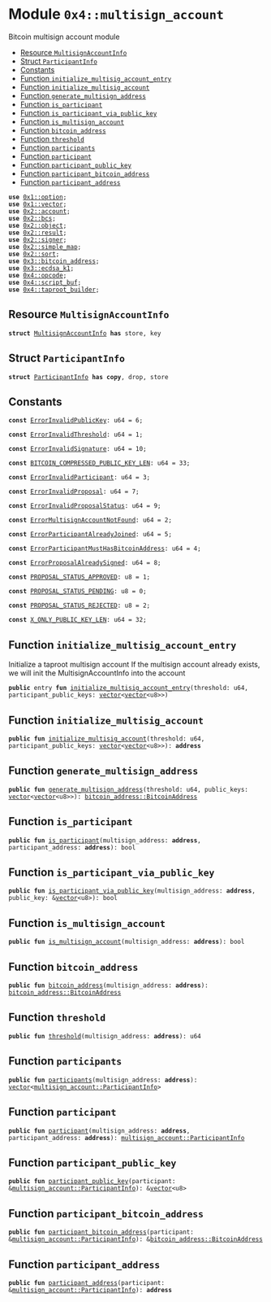 
<a name="0x4_multisign_account"></a>

# Module `0x4::multisign_account`

Bitcoin multisign account module


-  [Resource `MultisignAccountInfo`](#0x4_multisign_account_MultisignAccountInfo)
-  [Struct `ParticipantInfo`](#0x4_multisign_account_ParticipantInfo)
-  [Constants](#@Constants_0)
-  [Function `initialize_multisig_account_entry`](#0x4_multisign_account_initialize_multisig_account_entry)
-  [Function `initialize_multisig_account`](#0x4_multisign_account_initialize_multisig_account)
-  [Function `generate_multisign_address`](#0x4_multisign_account_generate_multisign_address)
-  [Function `is_participant`](#0x4_multisign_account_is_participant)
-  [Function `is_participant_via_public_key`](#0x4_multisign_account_is_participant_via_public_key)
-  [Function `is_multisign_account`](#0x4_multisign_account_is_multisign_account)
-  [Function `bitcoin_address`](#0x4_multisign_account_bitcoin_address)
-  [Function `threshold`](#0x4_multisign_account_threshold)
-  [Function `participants`](#0x4_multisign_account_participants)
-  [Function `participant`](#0x4_multisign_account_participant)
-  [Function `participant_public_key`](#0x4_multisign_account_participant_public_key)
-  [Function `participant_bitcoin_address`](#0x4_multisign_account_participant_bitcoin_address)
-  [Function `participant_address`](#0x4_multisign_account_participant_address)


<pre><code><b>use</b> <a href="">0x1::option</a>;
<b>use</b> <a href="">0x1::vector</a>;
<b>use</b> <a href="">0x2::account</a>;
<b>use</b> <a href="">0x2::bcs</a>;
<b>use</b> <a href="">0x2::object</a>;
<b>use</b> <a href="">0x2::result</a>;
<b>use</b> <a href="">0x2::signer</a>;
<b>use</b> <a href="">0x2::simple_map</a>;
<b>use</b> <a href="">0x2::sort</a>;
<b>use</b> <a href="">0x3::bitcoin_address</a>;
<b>use</b> <a href="">0x3::ecdsa_k1</a>;
<b>use</b> <a href="opcode.md#0x4_opcode">0x4::opcode</a>;
<b>use</b> <a href="script_buf.md#0x4_script_buf">0x4::script_buf</a>;
<b>use</b> <a href="taproot_builder.md#0x4_taproot_builder">0x4::taproot_builder</a>;
</code></pre>



<a name="0x4_multisign_account_MultisignAccountInfo"></a>

## Resource `MultisignAccountInfo`



<pre><code><b>struct</b> <a href="multisign_account.md#0x4_multisign_account_MultisignAccountInfo">MultisignAccountInfo</a> <b>has</b> store, key
</code></pre>



<a name="0x4_multisign_account_ParticipantInfo"></a>

## Struct `ParticipantInfo`



<pre><code><b>struct</b> <a href="multisign_account.md#0x4_multisign_account_ParticipantInfo">ParticipantInfo</a> <b>has</b> <b>copy</b>, drop, store
</code></pre>



<a name="@Constants_0"></a>

## Constants


<a name="0x4_multisign_account_ErrorInvalidPublicKey"></a>



<pre><code><b>const</b> <a href="multisign_account.md#0x4_multisign_account_ErrorInvalidPublicKey">ErrorInvalidPublicKey</a>: u64 = 6;
</code></pre>



<a name="0x4_multisign_account_ErrorInvalidThreshold"></a>



<pre><code><b>const</b> <a href="multisign_account.md#0x4_multisign_account_ErrorInvalidThreshold">ErrorInvalidThreshold</a>: u64 = 1;
</code></pre>



<a name="0x4_multisign_account_ErrorInvalidSignature"></a>



<pre><code><b>const</b> <a href="multisign_account.md#0x4_multisign_account_ErrorInvalidSignature">ErrorInvalidSignature</a>: u64 = 10;
</code></pre>



<a name="0x4_multisign_account_BITCOIN_COMPRESSED_PUBLIC_KEY_LEN"></a>



<pre><code><b>const</b> <a href="multisign_account.md#0x4_multisign_account_BITCOIN_COMPRESSED_PUBLIC_KEY_LEN">BITCOIN_COMPRESSED_PUBLIC_KEY_LEN</a>: u64 = 33;
</code></pre>



<a name="0x4_multisign_account_ErrorInvalidParticipant"></a>



<pre><code><b>const</b> <a href="multisign_account.md#0x4_multisign_account_ErrorInvalidParticipant">ErrorInvalidParticipant</a>: u64 = 3;
</code></pre>



<a name="0x4_multisign_account_ErrorInvalidProposal"></a>



<pre><code><b>const</b> <a href="multisign_account.md#0x4_multisign_account_ErrorInvalidProposal">ErrorInvalidProposal</a>: u64 = 7;
</code></pre>



<a name="0x4_multisign_account_ErrorInvalidProposalStatus"></a>



<pre><code><b>const</b> <a href="multisign_account.md#0x4_multisign_account_ErrorInvalidProposalStatus">ErrorInvalidProposalStatus</a>: u64 = 9;
</code></pre>



<a name="0x4_multisign_account_ErrorMultisignAccountNotFound"></a>



<pre><code><b>const</b> <a href="multisign_account.md#0x4_multisign_account_ErrorMultisignAccountNotFound">ErrorMultisignAccountNotFound</a>: u64 = 2;
</code></pre>



<a name="0x4_multisign_account_ErrorParticipantAlreadyJoined"></a>



<pre><code><b>const</b> <a href="multisign_account.md#0x4_multisign_account_ErrorParticipantAlreadyJoined">ErrorParticipantAlreadyJoined</a>: u64 = 5;
</code></pre>



<a name="0x4_multisign_account_ErrorParticipantMustHasBitcoinAddress"></a>



<pre><code><b>const</b> <a href="multisign_account.md#0x4_multisign_account_ErrorParticipantMustHasBitcoinAddress">ErrorParticipantMustHasBitcoinAddress</a>: u64 = 4;
</code></pre>



<a name="0x4_multisign_account_ErrorProposalAlreadySigned"></a>



<pre><code><b>const</b> <a href="multisign_account.md#0x4_multisign_account_ErrorProposalAlreadySigned">ErrorProposalAlreadySigned</a>: u64 = 8;
</code></pre>



<a name="0x4_multisign_account_PROPOSAL_STATUS_APPROVED"></a>



<pre><code><b>const</b> <a href="multisign_account.md#0x4_multisign_account_PROPOSAL_STATUS_APPROVED">PROPOSAL_STATUS_APPROVED</a>: u8 = 1;
</code></pre>



<a name="0x4_multisign_account_PROPOSAL_STATUS_PENDING"></a>



<pre><code><b>const</b> <a href="multisign_account.md#0x4_multisign_account_PROPOSAL_STATUS_PENDING">PROPOSAL_STATUS_PENDING</a>: u8 = 0;
</code></pre>



<a name="0x4_multisign_account_PROPOSAL_STATUS_REJECTED"></a>



<pre><code><b>const</b> <a href="multisign_account.md#0x4_multisign_account_PROPOSAL_STATUS_REJECTED">PROPOSAL_STATUS_REJECTED</a>: u8 = 2;
</code></pre>



<a name="0x4_multisign_account_X_ONLY_PUBLIC_KEY_LEN"></a>



<pre><code><b>const</b> <a href="multisign_account.md#0x4_multisign_account_X_ONLY_PUBLIC_KEY_LEN">X_ONLY_PUBLIC_KEY_LEN</a>: u64 = 32;
</code></pre>



<a name="0x4_multisign_account_initialize_multisig_account_entry"></a>

## Function `initialize_multisig_account_entry`

Initialize a taproot multisign account
If the multisign account already exists, we will init the MultisignAccountInfo into the account


<pre><code><b>public</b> entry <b>fun</b> <a href="multisign_account.md#0x4_multisign_account_initialize_multisig_account_entry">initialize_multisig_account_entry</a>(threshold: u64, participant_public_keys: <a href="">vector</a>&lt;<a href="">vector</a>&lt;u8&gt;&gt;)
</code></pre>



<a name="0x4_multisign_account_initialize_multisig_account"></a>

## Function `initialize_multisig_account`



<pre><code><b>public</b> <b>fun</b> <a href="multisign_account.md#0x4_multisign_account_initialize_multisig_account">initialize_multisig_account</a>(threshold: u64, participant_public_keys: <a href="">vector</a>&lt;<a href="">vector</a>&lt;u8&gt;&gt;): <b>address</b>
</code></pre>



<a name="0x4_multisign_account_generate_multisign_address"></a>

## Function `generate_multisign_address`



<pre><code><b>public</b> <b>fun</b> <a href="multisign_account.md#0x4_multisign_account_generate_multisign_address">generate_multisign_address</a>(threshold: u64, public_keys: <a href="">vector</a>&lt;<a href="">vector</a>&lt;u8&gt;&gt;): <a href="_BitcoinAddress">bitcoin_address::BitcoinAddress</a>
</code></pre>



<a name="0x4_multisign_account_is_participant"></a>

## Function `is_participant`



<pre><code><b>public</b> <b>fun</b> <a href="multisign_account.md#0x4_multisign_account_is_participant">is_participant</a>(multisign_address: <b>address</b>, participant_address: <b>address</b>): bool
</code></pre>



<a name="0x4_multisign_account_is_participant_via_public_key"></a>

## Function `is_participant_via_public_key`



<pre><code><b>public</b> <b>fun</b> <a href="multisign_account.md#0x4_multisign_account_is_participant_via_public_key">is_participant_via_public_key</a>(multisign_address: <b>address</b>, public_key: &<a href="">vector</a>&lt;u8&gt;): bool
</code></pre>



<a name="0x4_multisign_account_is_multisign_account"></a>

## Function `is_multisign_account`



<pre><code><b>public</b> <b>fun</b> <a href="multisign_account.md#0x4_multisign_account_is_multisign_account">is_multisign_account</a>(multisign_address: <b>address</b>): bool
</code></pre>



<a name="0x4_multisign_account_bitcoin_address"></a>

## Function `bitcoin_address`



<pre><code><b>public</b> <b>fun</b> <a href="">bitcoin_address</a>(multisign_address: <b>address</b>): <a href="_BitcoinAddress">bitcoin_address::BitcoinAddress</a>
</code></pre>



<a name="0x4_multisign_account_threshold"></a>

## Function `threshold`



<pre><code><b>public</b> <b>fun</b> <a href="multisign_account.md#0x4_multisign_account_threshold">threshold</a>(multisign_address: <b>address</b>): u64
</code></pre>



<a name="0x4_multisign_account_participants"></a>

## Function `participants`



<pre><code><b>public</b> <b>fun</b> <a href="multisign_account.md#0x4_multisign_account_participants">participants</a>(multisign_address: <b>address</b>): <a href="">vector</a>&lt;<a href="multisign_account.md#0x4_multisign_account_ParticipantInfo">multisign_account::ParticipantInfo</a>&gt;
</code></pre>



<a name="0x4_multisign_account_participant"></a>

## Function `participant`



<pre><code><b>public</b> <b>fun</b> <a href="multisign_account.md#0x4_multisign_account_participant">participant</a>(multisign_address: <b>address</b>, participant_address: <b>address</b>): <a href="multisign_account.md#0x4_multisign_account_ParticipantInfo">multisign_account::ParticipantInfo</a>
</code></pre>



<a name="0x4_multisign_account_participant_public_key"></a>

## Function `participant_public_key`



<pre><code><b>public</b> <b>fun</b> <a href="multisign_account.md#0x4_multisign_account_participant_public_key">participant_public_key</a>(participant: &<a href="multisign_account.md#0x4_multisign_account_ParticipantInfo">multisign_account::ParticipantInfo</a>): &<a href="">vector</a>&lt;u8&gt;
</code></pre>



<a name="0x4_multisign_account_participant_bitcoin_address"></a>

## Function `participant_bitcoin_address`



<pre><code><b>public</b> <b>fun</b> <a href="multisign_account.md#0x4_multisign_account_participant_bitcoin_address">participant_bitcoin_address</a>(participant: &<a href="multisign_account.md#0x4_multisign_account_ParticipantInfo">multisign_account::ParticipantInfo</a>): &<a href="_BitcoinAddress">bitcoin_address::BitcoinAddress</a>
</code></pre>



<a name="0x4_multisign_account_participant_address"></a>

## Function `participant_address`



<pre><code><b>public</b> <b>fun</b> <a href="multisign_account.md#0x4_multisign_account_participant_address">participant_address</a>(participant: &<a href="multisign_account.md#0x4_multisign_account_ParticipantInfo">multisign_account::ParticipantInfo</a>): <b>address</b>
</code></pre>
